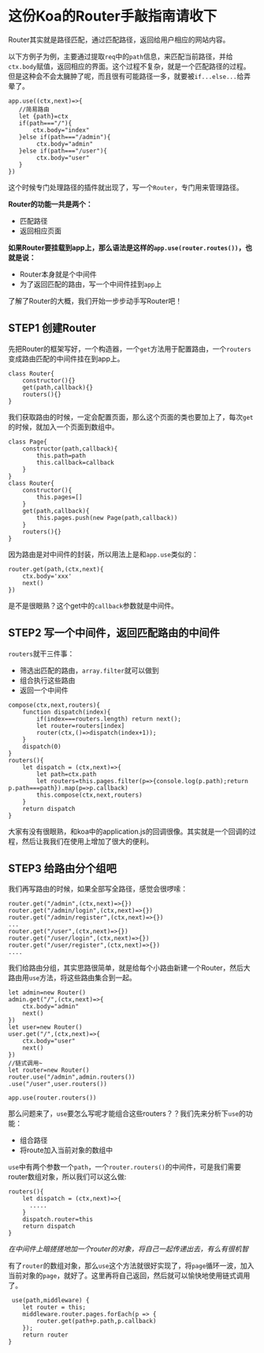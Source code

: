 # 这份Koa的Router手敲指南请收下

Router其实就是路径匹配，通过匹配路径，返回给用户相应的网站内容。

以下方例子为例，主要通过提取`req`中的`path`信息，来匹配当前路径，并给`ctx.body`赋值，返回相应的界面。这个过程不复杂，就是一个匹配路径的过程。但是这种会不会太臃肿了呢，而且很有可能路径一多，就要被`if...else...`给弄晕了。
```
app.use((ctx,next)=>{
   //简易路由
   let {path}=ctx
   if(path==="/"){
       ctx.body="index"
   }else if(path==="/admin"){
        ctx.body="admin"
   }else if(path==="/user"){
        ctx.body="user"
   }
})
```
这个时候专门处理路径的插件就出现了，写一个`Router`，专门用来管理路径。

**Router的功能一共是两个：**

* 匹配路径
* 返回相应页面

**如果Router要挂载到app上，那么语法是这样的`app.use(router.routes())`，也就是说：**

* Router本身就是个中间件
* 为了返回匹配的路由，写一个中间件挂到`app`上

了解了Router的大概，我们开始一步步动手写Router吧！

## STEP1 创建Router

先把Router的框架写好，一个构造器，一个`get`方法用于配置路由，一个`routers`变成路由匹配的中间件挂在到app上。

```
class Router{
    constructor(){}
    get(path,callback){}
    routers(){}
}
```

我们获取路由的时候，一定会配置页面，那么这个页面的类也要加上了，每次`get`的时候，就加入一个页面到数组中。

```
class Page{
    constructor(path,callback){
        this.path=path
        this.callback=callback
    }
}
class Router{
    constructor(){
        this.pages=[]
    }
    get(path,callback){
        this.pages.push(new Page(path,callback))
    }
    routers(){}
}
```

因为路由是对中间件的封装，所以用法上是和`app.use`类似的：
```
router.get(path,(ctx,next){
    ctx.body='xxx'
    next()
})
```
是不是很眼熟？这个get中的`callback`参数就是中间件。


## STEP2 写一个中间件，返回匹配路由的中间件

`routers`就干三件事：

* 筛选出匹配的路由，`array.filter`就可以做到
* 组合执行这些路由
* 返回一个中间件

```
compose(ctx,next,routers){
    function dispatch(index){
        if(index===routers.length) return next();
        let router=routers[index]
        router(ctx,()=>dispatch(index+1));
    }
    dispatch(0)
}
routers(){
    let dispatch = (ctx,next)=>{
        let path=ctx.path    
        let routers=this.pages.filter(p=>{console.log(p.path);return p.path===path}).map(p=>p.callback)
        this.compose(ctx,next,routers)
    }
    return dispatch
}
```

大家有没有很眼熟，和koa中的application.js的回调很像。其实就是一个回调的过程，然后让我我们在使用上增加了很大的便利。

## STEP3 给路由分个组吧

我们再写路由的时候，如果全部写全路径，感觉会很啰嗦：

```
router.get("/admin",(ctx,next)=>{})
router.get("/admin/login",(ctx,next)=>{})
router.get("/admin/register",(ctx,next)=>{})
...
router.get("/user",(ctx,next)=>{})
router.get("/user/login",(ctx,next)=>{})
router.get("/user/register",(ctx,next)=>{})
....
```
我们给路由分组，其实思路很简单，就是给每个小路由新建一个Router，然后大路由用`use`方法，将这些路由集合到一起。
```
let admin=new Router()
admin.get("/",(ctx,next)=>{
    ctx.body="admin"
    next()
})
let user=new Router()
user.get("/",(ctx,next)=>{
    ctx.body="user"
    next()
})
//链式调用~
let router=new Router()
router.use("/admin",admin.routers())
.use("/user",user.routers())

app.use(router.routers())
```
那么问题来了，`use`要怎么写呢才能组合这些routers？？我们先来分析下`use`的功能：
* 组合路径
* 将route加入当前对象的数组中

`use`中有两个参数一个`path`，一个`router.routers()`的中间件，可是我们需要router数组对象，所以我们可以这么做:
```
routers(){
    let dispatch = (ctx,next)=>{
      .....
    }
    dispatch.router=this
    return dispatch
}
```

*在中间件上暗搓搓地加一个router的对象，将自己一起传递出去，有么有很机智*

有了`router`的数组对象，那么`use`这个方法就很好实现了，将`page`循环一波，加入当前对象的`page`，就好了。这里再将自己返回，然后就可以愉快地使用链式调用了。

```
 use(path,middleware) {
    let router = this;
    middleware.router.pages.forEach(p => {
        router.get(path+p.path,p.callback)
    });
    return router
}
```